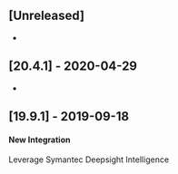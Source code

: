 ## [Unreleased]
-

## [20.4.1] - 2020-04-29
-

## [19.9.1] - 2019-09-18
#### New Integration
Leverage Symantec Deepsight Intelligence